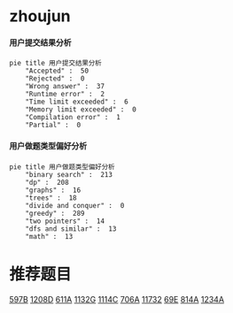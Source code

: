 # zhoujun

<!-- tabs:start -->



#### **用户提交结果分析**

```mermaid
pie title 用户提交结果分析
    "Accepted" :  50
    "Rejected" :  0
    "Wrong answer" :  37
    "Runtime error" :  2
    "Time limit exceeded" :  6
    "Memory limit exceeded" :  0
    "Compilation error" :  1
    "Partial" :  0
```

#### **用户做题类型偏好分析**

```mermaid
pie title 用户做题类型偏好分析
    "binary search" :  213
    "dp" :  208
    "graphs" :  16
    "trees" :  18
    "divide and conquer" :  0
    "greedy" :  289
    "two pointers" :  14
    "dfs and similar" :  13
    "math" :  13
```



<!-- tabs:end -->
# 推荐题目
[597B](https://codeforces.com/contest/597/problem/B)
[1208D](https://codeforces.com/contest/1208/problem/D)
[611A](https://codeforces.com/contest/611/problem/A)
[1132G](https://codeforces.com/contest/1132/problem/G)
[1114C](https://codeforces.com/contest/1114/problem/C)
[706A](https://codeforces.com/contest/706/problem/A)
[11732](https://codeforces.com/contest/1173/problem/2)
[69E](https://codeforces.com/contest/69/problem/E)
[814A](https://codeforces.com/contest/814/problem/A)
[1234A](https://codeforces.com/contest/1234/problem/A)
